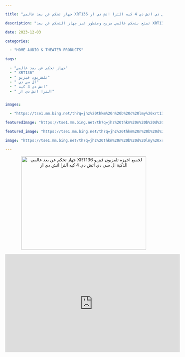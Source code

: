 ---
title: "جهاز تحكم عن بعد عالمي XRT136 لجميع اجهزة تلفزيون فيزيو الذكية ال سي دي اتش دي 4 كيه الترا اتش دي ار"
description: "تمتع بتحكم عالمي مريح ومتطور عبر جهاز التحكم عن بعد XRT136. يعمل مع جميع أجهزة تلفزيون فيزيو الذكية ال سي دي اتش دي 4 كيه الترا اتش دي ار. توفر هذه الوحدة الإلكترونية العديد من المزايا الخاصة التي تسهل تجربة المشاهدة. احصل على التحكم الكامل في تلفزيونك بمجرد النقر على زر واحد. مع جهاز التحكم عن بعد XRT136، يمكنك التبديل بسهولة بين القنوات، وضبط مستوى الصوت، والوصول إلى التطبيقات المفضلة لديك. كما يتميز الجهاز بتصميم فعال يسمح بالتحكم عن بعد للتلفزيون من مسافة بعيدة. احصل على تجربة استخدام فائقة الراحة مع جهاز التحكم عن بعد عالمي XRT136 لجميع أجهزة تلفزيون فيزيو الذكية ال سي دي اتش دي 4 كيه الترا اتش دي ار."
date: 2023-12-03
categories:
  - "HOME AUDIO & THEATER PRODUCTS"
tags:
  - "جهاز تحكم عن بعد عالمي"
  - " XRT136"
  - " تلفزيون فيزيو"
  - " ال سي دي"
  - " اتش دي 4 كيه"
  - " الترا اتش دي ار"

images:
  - "https://tse1.mm.bing.net/th?q=jhz%20thkm%20n%20b%20d%20lmy%20xrt136%20ljmy%20jhz%20tlfzywn%20fyzyw%20ldhky%20l%20sy%20dy%20tsh%20dy%204%20kyh%20ltr%20tsh%20dy%20r%20kode%20asin%20b08pk7tbfd%20tag%20indrajaya%2020"
featuredImage: "https://tse1.mm.bing.net/th?q=jhz%20thkm%20n%20b%20d%20lmy%20xrt136%20ljmy%20jhz%20tlfzywn%20fyzyw%20ldhky%20l%20sy%20dy%20tsh%20dy%204%20kyh%20ltr%20tsh%20dy%20r%20kode%20asin%20b08pk7tbfd%20tag%20indrajaya%2020"
featured_image: "https://tse1.mm.bing.net/th?q=jhz%20thkm%20n%20b%20d%20lmy%20xrt136%20ljmy%20jhz%20tlfzywn%20fyzyw%20ldhky%20l%20sy%20dy%20tsh%20dy%204%20kyh%20ltr%20tsh%20dy%20r%20kode%20asin%20b08pk7tbfd%20tag%20indrajaya%2020"
image: "https://tse1.mm.bing.net/th?q=jhz%20thkm%20n%20b%20d%20lmy%20xrt136%20ljmy%20jhz%20tlfzywn%20fyzyw%20ldhky%20l%20sy%20dy%20tsh%20dy%204%20kyh%20ltr%20tsh%20dy%20r%20kode%20asin%20b08pk7tbfd%20tag%20indrajaya%2020"
---

<center><p><img alt="جهاز تحكم عن بعد عالمي XRT136 لجميع اجهزة تلفزيون فيزيو الذكية ال سي دي اتش دي 4 كيه الترا اتش دي ار" height="300" src="https://tse1.mm.bing.net/th?q=image جهاز تحكم عن بعد عالمي XRT136 لجميع اجهزة تلفزيون فيزيو الذكية ال سي دي اتش دي 4 كيه الترا اتش دي ار (KODE ASIN=B08PK7TBFD, TAG=indrajaya-20)" width="400"/></p></center>

<iframe width="560" height="315" src="https://www.youtube.com/embed/MGJpoUfoZ50" title="جهاز تحكم عن بعد عالمي Xrt136 لجميع اجهزة تلفزيون فيزيو الذكية ال سي دي اتش دي 4 كيه الترا اتش دي ار (Kode Asin=B08Pk7Tbfd, Tag=Indrajaya-20)" frameborder="0" allow="accelerometer; autoplay; clipboard-write; encrypted-media; gyroscope; picture-in-picture; web-share" allowfullscreen></iframe>